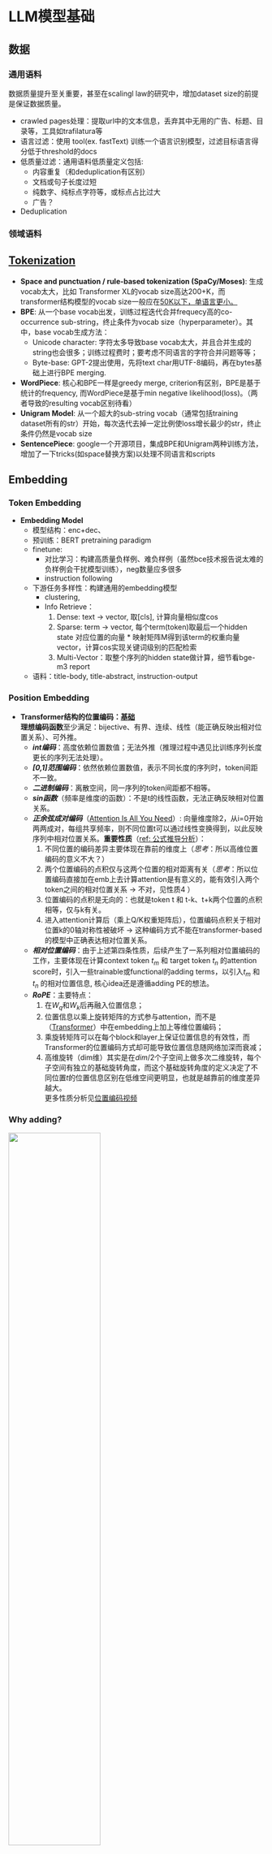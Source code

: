 # LLM模型基础


## 数据
### 通用语料
数据质量提升至关重要，甚至在scalingl law的研究中，增加dataset size的前提是保证数据质量。
* crawled pages处理：提取url中的文本信息，丢弃其中无用的广告、标题、目录等，工具如trafilatura等
* 语言过滤：使用 tool(ex. fastText) 训练一个语言识别模型，过滤目标语言得分低于threshold的docs
* 低质量过滤：通用语料低质量定义包括:
    - 内容重复（和deduplication有区别）
    - 文档或句子长度过短 
    - 纯数字、纯标点字符等，或标点占比过大
    - 广告？
* Deduplication
### 领域语料


## [Tokenization](https://huggingface.co/docs/transformers/en/tokenizer_summary)
* **Space and punctuation / rule-based tokenization (SpaCy/Moses)**: 生成vocab太大，比如 Transformer XL的vocab size高达200+K，而transformer结构模型的vocab size一般应在[50K以下，单语言更小。](https://huggingface.co/docs/transformers/en/tokenizer_summary)
* **BPE**: 从一个base vocab出发，训练过程迭代合并frequecy高的co-occurrence sub-string，终止条件为vocab size（hyperparameter）。其中，base vocab生成方法：
    - Unicode character: 字符太多导致base vocab太大，并且合并生成的string也会很多；训练过程费时；要考虑不同语言的字符合并问题等等；
    - Byte-base: GPT-2提出使用，先将text char用UTF-8编码，再在bytes基础上进行BPE merging.
* **WordPiece**: 核心和BPE一样是greedy merge, criterion有区别，BPE是基于统计的frequency, 而WordPiece是基于min negative likelihood(loss)。（两者导致的resulting vocab区别待看）
* **Unigram Model**: 从一个超大的sub-string vocab（通常包括training dataset所有的str）开始，每次迭代去掉一定比例使loss增长最少的str，终止条件仍然是vocab size
* **SentencePiece**: google一个开源项目，集成BPE和Unigram两种训练方法，增加了一下tricks(如space替换方案)以处理不同语言和scripts


## Embedding
### Token Embedding
* **Embedding Model**
    * 模型结构：enc+dec、
    * 预训练：BERT pretraining paradigm
    * finetune: 
        - 对比学习：构建高质量负样例、难负样例（虽然bce技术报告说太难的负样例会干扰模型训练），neg数量应多很多
        - instruction following
    * 下游任务多样性：构建通用的embedding模型
        - clustering, 
        - Info Retrieve：
            1. Dense: text -> vector, 取[cls], 计算向量相似度cos
            2. Sparse: term -> vector, 每个term(token)取最后一个hidden state 对应位置的向量 * 映射矩阵M得到该term的权重向量vector，计算cos实现关键词级别的匹配检索
            3. Multi-Vector：取整个序列的hidden state做计算，细节看bge-m3 report
    * 语料：title-body, title-abstract, instruction-output
### Position Embedding
* **Transformer结构的位置编码：[基础](https://zhuanlan.zhihu.com/p/454482273)**<br>
    **理想编码函数**至少满足：bijective、有界、连续、线性（能正确反映出相对位置关系）、可外推。
    * ***int编码***：高度依赖位置数值；无法外推（推理过程中遇见比训练序列长度更长的序列无法处理）。
    * ***[0,1]范围编码***：依然依赖位置数值，表示不同长度的序列时，token间距不一致。
    * ***二进制编码***：离散空间，同一序列的token间距都不相等。
    * ***sin函数***（频率是维度i的函数）：不是t的线性函数，无法正确反映相对位置关系。
    * ***正余弦成对编码***（[Attention Is All You Need](https://arxiv.org/pdf/1706.03762)）: 向量维度除2，从i=0开始两两成对，每组共享频率，则不同位置t可以通过线性变换得到，以此反映序列中相对位置关系。**重要性质**（[ref: 公式推导分析](https://arxiv.org/pdf/1911.04474)）：
        1) 不同位置的编码差异主要体现在靠前的维度上（*思考*：所以高维位置编码的意义不大？）
        2) 两个位置编码的点积仅与这两个位置的相对距离有关（*思考*：所以位置编码直接加在emb上去计算attention是有意义的，能有效引入两个token之间的相对位置关系 -> 不对，见性质4 ）
        3) 位置编码的点积是无向的：也就是token t 和 t-k、t+k两个位置的点积相等，仅与k有关。
        4) 进入attention计算后（乘上Q/K权重矩阵后），位置编码点积关于相对位置k的0轴对称性被破坏 -> 这种编码方式不能在transformer-based的模型中正确表达相对位置关系。
    * ***相对位置编码***：由于上述第四条性质，后续产生了一系列相对位置编码的工作，主要体现在计算context token ${t}_{m}$ 和 target token ${t}_{n}$ 的attention score时，引入一些trainable或functional的adding terms，以引入${t}_{m}$ 和 ${t}_{n}$ 的相对位置信息, 核心idea还是遵循adding PE的想法。
    * ***RoPE***：主要特点：
        1) 在${W}_{q}$和${W}_{k}$后再融入位置信息；
        2) 位置信息以乘上旋转矩阵的方式参与attention，而不是（[Transformer](https://arxiv.org/pdf/1706.03762)）中在embedding上加上等维位置编码；
        3) 乘旋转矩阵可以在每个block和layer上保证位置信息的有效性，而Transformer的位置编码方式却可能导致位置信息随网络加深而衰减；
        4) 高维旋转（dim维）其实是在$dim/2$个子空间上做多次二维旋转，每个子空间有独立的基础旋转角度，而这个基础旋转角度的定义决定了不同位置$t$的位置信息区别在低维空间更明显，也就是越靠前的维度差异越大。
        <br> 更多性质分析见[位置编码视频](https://www.bilibili.com/video/BV1Xi421R7ev/?spm_id_from=333.788.top_right_bar_window_history.content.click&vd_source=cf2e31ac835b0b0ad63aebcc493a3ebf)
### Why adding?
<img src="resources\emb_adding.png" width="60%">

## GPU requirements analysis
模型参数量单位B和显存单位GB之间存在的联系：1 GB = 1 B bytes, 而相关参数存储类型fp32 (4 bytes) / fp16 (2bytes)。<br>
分析显存占用主要从以下方面：
* Parameters：主要看参数数据类型，参考上述方式计算；(**inference**)
* Activations: 与batch_size和seq_length相关；(**inference**)
* Gradients: same with parameters;
* Optimizer States: 
* KV Cache: 2 × dim × Layers × Batch_Size × Sequence_Length × sizeof(float)
* Communication Buffers (Model Parallelism)
* Pipeline Buffers (Pipeline Parallelism)


## Model Architecture
* Attention进化：
    1. multi-head attention. 为了reduce memory bandwidth from loading
        keys and values, 对多个 K,v 做mean pool实现MQA: <br>
    <img src="resources\k_mean_pool.png" width="60%">
    2. multi-query attention. 但是这样对larger model不公平，为了keep the same proportional
        decrease in bandwidth and capacity as model size increases，对 attention 进行分组操作，query 被分为 N 组(超参)，每个组共享一个 Key 和 Value 矩阵实现GQA.
    3. GQA <br>
    <img src="resources\attention进化.png" width="80%">



## Training
### 语料变长序列的batch training处理
* **Padding & Masking:** often token_id=0 or a special token like [PAD], then mask the padded tokens so that they do not contribute to the model's loss or computations (important for attention mechanisms, where padded tokens should be ignored). 在padding阶段需要一个batch max_length, 可以人为设置(可能需要truncate过长的句子)，或者采用dynamic, 即采用每个bacth中最长的序列length.
* **Bucketing Sequences:** 先把序列按长度分组以保证每组序列长度相差不大，可以有效减少padding浪费
* **拼接序列替代batch训练:** 用序列并行替代数据并行减少无效计算: [知乎讨论原帖](https://zhuanlan.zhihu.com/p/700491837)
### 并行策略
* Data Parallelism：each GPU holds a copy of the entire model and processes different batches of data.
* Model Parallelism： different parts of the model are distributed across multiple GPUs. This requires ***efficient communication*** between GPUs.
* Pipeline Parallelism: dividing the model into stages, with each stage assigned to a different GPU. This also requires managing activations between stages.
### 训练框架：
* DeepSpeed
* Megatron-LM
### Training Tricks
* Scaling Law
Factors of model performance (cross-entropy loss) are currently considered as **{model size (N), dataset size (D), amount of training compute}**. 已发表的scaling laws:
    - **KM scaling law** (openai, 2020)
    - **Chinchilla scaling law** (deepmind, 2022)  
以上两者进行了不同角度的对照实验 (*原文待看*)，其中不同的观点包括算力固定时，如何对*N*和*D*进行scaling能更好提高模型表现，前者认为*N*占比更重，而后者认为均等。*注：仅从cross-entropy loss角度分析，不包括in-context learning能力。*  
* Given a fixed computing budget, training a larger model for fewer steps is better than training a smaller model for more steps （**?**） ([来源: HF](https://huggingface.co/blog/moe))


## Inference
### 参数说明
* **temperature**: temperature相当于对logits进行scale: logits=logits/temperature。 当temperature较高时，会更平均地分配概率给各个token，这导致生成的文本更具随机性和多样性；temperature较低接近0时，会倾向于选择概率最高的token，从而使生成的文本更加确定和集中。注：temperature=1时表示不使用此方式。
* **top-p**: It sets a threshold probability and selects the top tokens whose cumulative probability exceeds the threshold.
* **top-k**: It limits the model’s output to the top-k most probable tokens at each step.
* **batch inference**: When batching, you send multiple inputs through the model at once and get multiple outputs. 对单个序列只能in-sequence, 因为generation不像train那样有groud-truth可用。这种seq-batch work的原因主要是：1）节省了streaming the model's weights into registers的时间，一次load可用于多个input requests；2）充分利用sever算力.

##  LLM Capabilities
<img src="resources\llm_capab.png" width="100%">

#### Emergent Ability
" The abilities that are not present in small models but arise in large models ", 目前主要关注的通用大模型的涌现能力包括：
1. In-context learning
2. Instruction following
3. Step-by-step reasoning


## 评估
**Knowledge评估**: 在测试LLM对pure knowledge的掌握时，测试形式为多选项选择题，应警惕"educated guesses"问题。
### Benchmark
* **superCLUE-OPEN**
目前暂未开放数据集，社区评测模型结果基本基于OPEN数据（当然，据相关性分析报告，OPEN与OPT具有较高一致性，不过根据描述，测试点应该不同）：SuperCLUE-Open是一个多轮开放域中文基准，包括600个高质量多轮问题。这里面的问题用于评估中文大模型对话能力和遵循指令的能力。 里面包括一些常用的使用场景和一些挑战性的指令用于区分不同的模型。它考察模型的十大能力， 包括：语义理解与抽取，闲聊，上下文对话，角色扮演，知识与百科，生成与创作，代码，逻辑与推理，计算，代码和安全。每个子能力六十道题目，每个题目包括两轮问题。 
* **CMMLU**
CMMLU是一个综合性的中文评估基准，专门用于评估语言模型在中文语境下的知识和推理能力。CMMLU涵盖了从基础学科到高级专业水平的67个主题，包括12k选择题。它包括：需要计算和推理的自然科学，需要知识的人文科学和社会科学,以及需要生活常识的中国驾驶规则等。此外，CMMLU中的许多任务具有中国特定的答案，可能在其他地区或语言中并不普遍适用。（可作为通用能力的补充）
* **Xiezhi**
    全集总共约250k多选问答题，其中包括170k从各阶段考试题生成的问答多选题和80k从academc surveys中提取生成并回答+分类的多选问答题，涵盖的遥感相关学科分类如下：
        - "地球物理学": ["固体地球物理学", "空间物理学"],
        - "地理学": ["自然地理学","人文地理学","地图学与地理信息系统"],
        - "地质学": ["矿物学","岩石学","矿床学","地球化学","古生物学与地层学","古人类学","构造地质学","第四纪地质学"],
        - "大气科学": ["气象学","大气物理学与大气环境"]，
        - "地质资源与地质工程": ["矿产普查与勘探","地球探测与信息技术","地质工程"]，
        - "水利工程": ["水文学及水资源","水力学及河流动力学","水工结构工程","水利水电工程","港口、海岸及近海工程"],
        - "测绘科学与技术": ["大地测量学与测量工程","摄影测量与遥感","地图制图学与地理信息工程"],
        - "环境科学与工程": ["环境科学","环境工程"] <br>

    其中, *xiezhi-meta* 包括20k由chatgpt+人工确认的考研题生成，质量高；*xiezhi-specialty*和*interdiscipline*的区别是前者更独属于某个领域范围而后者更偏向应用多学科交叉知识解决，主要分开方法是按labels里面打的学科数多少，从noisy数据集中采样，相比meta可能质量偏低。

### METRICS
对每个多选题，options由1 answer+ 3 confusions (high relevant)+ 46 non-relevant, 被测LLM会根据生成概率对这50个opts排序，最后由MRR可视化：[0,1]之间，越大代表正确答案在LLM给出的排序中越靠前

### 值得注意的实验结论
小参数模型（6/7B）在学习领域知识的时候，会牺牲通用能力，we must do a trade-off


## Domain specific LLM
LLM掌握领域的factual knowledge应该包括以下能力：
* 记住facts
* 甄别基于facts的true/false statements
* Extend this definition to a whole knowledge base, not just a single fact.
### Training Tricks
continuing learning阶段应降低lr，以减小灾难遗忘